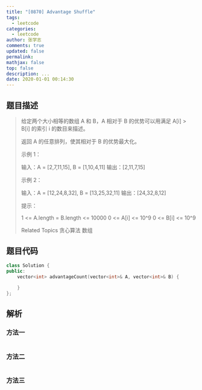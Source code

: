 ```yaml
---
title: "[0870] Advantage Shuffle"
tags:
  - leetcode
categories:
  - leetcode
author: 张学志
comments: true
updated: false
permalink:
mathjax: false
top: false
description: ...
date: 2020-01-01 00:14:30
---
```


## 题目描述

> 给定两个大小相等的数组 A 和 B，A 相对于 B 的优势可以用满足 A[i] > B[i] 的索引 i 的数目来描述。 
> 
> 返回 A 的任意排列，使其相对于 B 的优势最大化。 
> 
> 
> 
> 示例 1： 
> 
> 输入：A = [2,7,11,15], B = [1,10,4,11]
> 输出：[2,11,7,15]
> 
> 
> 示例 2： 
> 
> 输入：A = [12,24,8,32], B = [13,25,32,11]
> 输出：[24,32,8,12]
> 
> 
> 
> 
> 提示： 
> 
> 
> 1 <= A.length = B.length <= 10000 
> 0 <= A[i] <= 10^9 
> 0 <= B[i] <= 10^9 
> 
> Related Topics 贪心算法 数组

## 题目代码

```cpp
class Solution {
public:
    vector<int> advantageCount(vector<int>& A, vector<int>& B) {
        
    }
};
```

## 解析

### 方法一

```cpp

```

### 方法二

```cpp

```

### 方法三

```cpp

```

